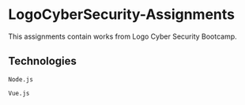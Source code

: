 # LogoCyberSecurity-Assignments
This assignments contain works from Logo Cyber Security Bootcamp.
## Technologies
```
Node.js
```
```
Vue.js
```
